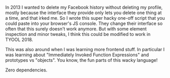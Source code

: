 In 2013 I wanted to delete my Facebook history without deleting my profile, mostly because the interface they provide only lets you delete one thing at a time, and that irked me. So I wrote this super hacky one-off script that you could paste into your browser's JS console. They change their interface so often that this surely doesn't work anymore. But with some element inspection and minor tweaks, I think this could be modified to work in TYOOL 2018.

This was also around when I was learning more frontend stuff. In particular I was learning about "Immediately Invoked Function Expressions" and prototypes vs "objects". You know, the fun parts of this wacky language!

Zero dependencies.
